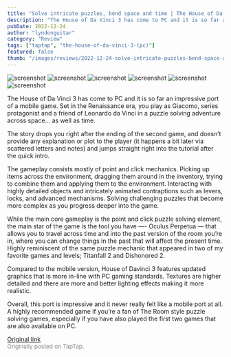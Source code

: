 ```yaml
---
title: "Solve intricate puzzles, bend space and time | The House of Da Vinci 3 - First Impressions"
description: "The House of Da Vinci 3 has come to PC and it is so far an impressive port of a mobile game. Set in the Renaissance era, you play as Giacomo, series protagonist and a friend of Leonardo da Vinci in a puzzle solving adventure across space… as well as time."
pubDate: 2022-12-24
author: "lyndonguitar"
category: "Review"
tags: ["taptap", "the-house-of-da-vinci-3-(pc)"]
featured: false
thumb: "/images/reviews/2022-12-24-solve-intricate-puzzles-bend-space-and-time--the-house-of-da-vinci-3---first-impressions-0.avif"
---
```


<div class="gallery">
  <img src="/images/reviews/2022-12-24-solve-intricate-puzzles-bend-space-and-time--the-house-of-da-vinci-3---first-impressions-0.avif" alt="screenshot" />
  <img src="/images/reviews/2022-12-24-solve-intricate-puzzles-bend-space-and-time--the-house-of-da-vinci-3---first-impressions-1.avif" alt="screenshot" />
  <img src="/images/reviews/2022-12-24-solve-intricate-puzzles-bend-space-and-time--the-house-of-da-vinci-3---first-impressions-2.avif" alt="screenshot" />
  <img src="/images/reviews/2022-12-24-solve-intricate-puzzles-bend-space-and-time--the-house-of-da-vinci-3---first-impressions-3.avif" alt="screenshot" />
  <img src="/images/reviews/2022-12-24-solve-intricate-puzzles-bend-space-and-time--the-house-of-da-vinci-3---first-impressions-4.avif" alt="screenshot" />
  <img src="/images/reviews/2022-12-24-solve-intricate-puzzles-bend-space-and-time--the-house-of-da-vinci-3---first-impressions-5.avif" alt="screenshot" />
</div>

The House of Da Vinci 3 has come to PC and it is so far an impressive port of a mobile game. Set in the Renaissance era, you play as Giacomo, series protagonist and a friend of Leonardo da Vinci in a puzzle solving adventure across space… as well as time.

The story drops you right after the ending of the second game, and doesn’t provide any explanation or plot to the player (it happens a bit later via scattered letters and notes) and jumps straight right into the tutorial after the quick intro.

The gameplay consists mostly of point and click mechanics. Picking up items across the environment, dragging them around in the inventory, trying to combine them and applying them to the environment. Interacting with highly detailed objects and intricately animated contraptions such as levers, locks, and advanced mechanisms. Solving challenging puzzles that become more complex as you progress deeper into the game.

While the main core gameplay is the point and click puzzle solving element, the main star of the game is the tool you have —- Oculus Perpetua — that allows you to travel across time and into the past version of the room you’re in, where you can change things in the past that will affect the present time. Highly reminiscent of the same puzzle mechanic that appeared in two of my favorite games and levels; Titanfall 2 and Dishonored 2.

Compared to the mobile version, House of Davinci 3 features updated graphics that is more in-line with PC gaming standards. Textures are higher detailed and there are more and better lighting effects making it more realistic.

Overall, this port is impressive and it never really felt like a mobile port at all. A highly recommended game if you’re a fan of The Room style puzzle solving games, especially if you have also played the first two games that are also available on PC.

[Original link](https://www.taptap.io/post/3901364)<br><span style="font-size: 0.95em; color: #888;">Originally posted on TapTap.</span>
